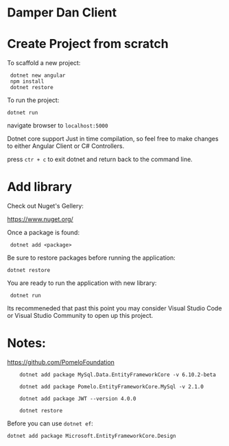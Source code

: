 # Damper Dan Client

# Create Project from scratch

To scaffold a new project:

```
 dotnet new angular
 npm install
 dotnet restore
```

To run the project:

` dotnet run `

navigate browser to `localhost:5000`

Dotnet core support Just in time compilation, so feel free to make changes to either Angular Client or C# Controllers. 

press `ctr + c` to exit dotnet and return back to the command line.

# Add library

Check out Nuget's Gellery:

https://www.nuget.org/

Once a package is found:

` dotnet add <package>`

Be sure to restore packages before running the application:

` dotnet restore `

You are ready to run the application with new library:

` dotnet run`

Its recommeneded that past this point you may consider Visual Studio Code or Visual Studio Community to open up this project.


# Notes:

https://github.com/PomeloFoundation


```
    dotnet add package MySql.Data.EntityFrameworkCore -v 6.10.2-beta

    dotnet add package Pomelo.EntityFrameworkCore.MySql -v 2.1.0

    dotnet add package JWT --version 4.0.0

    dotnet restore

```

Before you can use `dotnet ef`:

`dotnet add package Microsoft.EntityFrameworkCore.Design`




